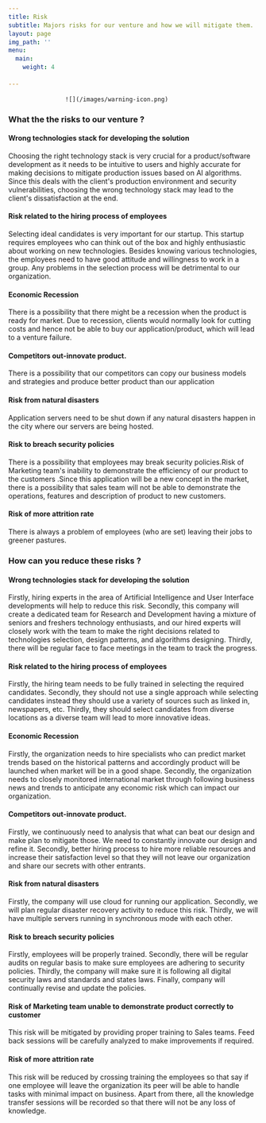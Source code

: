 ```yaml
---
title: Risk
subtitle: Majors risks for our venture and how we will mitigate them.
layout: page
img_path: ''
menu:
  main:
    weight: 4

---
```

                    ![](/images/warning-icon.png)

### What the the risks to our venture ?

#### Wrong technologies stack for developing the solution

Choosing the right technology stack is very crucial for a product/software development as it needs to be intuitive to users and highly accurate for making decisions to mitigate production issues based on AI algorithms. Since this deals with the client's production environment and security vulnerabilities, choosing the wrong technology stack may lead to the client's dissatisfaction at the end.

#### Risk related to the hiring process of employees

Selecting ideal candidates is very important for our startup. This startup requires employees who can think out of the box and highly enthusiastic about working on new technologies. Besides knowing various technologies, the employees need to have good attitude and willingness to work in a group. Any problems in the selection process will be detrimental to our organization.

#### Economic Recession

There is a possibility that there might be a recession when the product is ready for market. Due to recession, clients would normally look for cutting costs and hence not be able to buy our application/product, which will lead to a venture failure.

#### Competitors out-innovate product.

There is a possibility that our competitors can copy our business models and strategies and produce better product than our application

#### Risk from natural disasters

Application servers need to be shut down if any natural disasters happen in the city where our servers are being hosted.

#### Risk to breach security policies

There is a possibility that employees may break security policies.Risk of Marketing team's inability to demonstrate the efficiency of our product to the customers .Since this application will be a new concept in the market, there is a possibility that sales team will not be able to demonstrate the operations, features and description of product to new customers.

#### Risk of more attrition rate

There is always a problem of employees (who are set) leaving their jobs to greener pastures.

### How can you reduce these risks ?

#### Wrong technologies stack for developing the solution

Firstly, hiring experts in the area of Artificial Intelligence and User Interface developments will help to reduce this risk. Secondly, this company will create a dedicated team for Research and Development having a mixture of seniors and freshers technology enthusiasts, and our hired experts will closely work with the team to make the right decisions related to technologies selection, design patterns, and algorithms designing. Thirdly, there will be regular face to face meetings in the team to track the progress.

#### Risk related to the hiring process of employees

Firstly, the hiring team needs to be fully trained in selecting the required candidates. Secondly, they should not use a single approach while selecting candidates instead they should use a variety of sources such as linked in, newspapers, etc. Thirdly, they should select candidates from diverse locations as a diverse team will lead to more innovative ideas.

#### Economic Recession

Firstly, the organization needs to hire specialists who can predict market trends based on the historical patterns and accordingly product will be launched when market will be in a good shape. Secondly, the organization needs to closely monitored international market through following business news and trends to anticipate any economic risk which can impact our organization.

#### Competitors out-innovate product.

Firstly, we continuously need to analysis that what can beat our design and make plan to mitigate those. We need to constantly innovate our design and refine it. Secondly, better hiring process to hire more reliable resources and increase their satisfaction level so that they will not leave our organization and share our secrets with other entrants.

#### Risk from natural disasters

Firstly, the company will use cloud for running our application. Secondly, we will plan regular disaster recovery activity to reduce this risk. Thirdly, we will have multiple servers running in synchronous mode with each other.

#### Risk to breach security policies

Firstly, employees will be properly trained. Secondly, there will be regular audits on regular basis to make sure employees are adhering to security policies. Thirdly, the company will make sure it is following all digital security laws and standards and states laws. Finally, company will continually revise and update the policies.

#### Risk of Marketing team unable to demonstrate product correctly to customer

This risk will be mitigated by providing proper training to Sales teams. Feed back sessions will be carefully analyzed to make improvements if required.

#### Risk of more attrition rate

This risk will be reduced by crossing training the employees so that say if one employee will leave the organization its peer will be able to handle tasks with minimal impact on business. Apart from there, all the knowledge transfer sessions will be recorded so that there will not be any loss of knowledge.